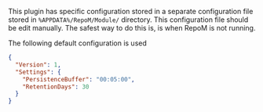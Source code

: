 ﻿This plugin has specific configuration stored in a separate configuration file stored in `%APPDATA%/RepoM/Module/` directory. This configuration file should be edit manually. The safest way to do this is, is when RepoM is not running.

The following default configuration is used

```json
{
  "Version": 1,
  "Settings": {
    "PersistenceBuffer": "00:05:00",
    "RetentionDays": 30
  }
}
```
